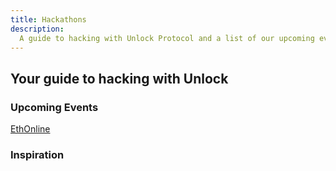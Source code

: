 ```yaml
---
title: Hackathons
description:
  A guide to hacking with Unlock Protocol and a list of our upcoming events.
---
```


## Your guide to hacking with Unlock

### Upcoming Events
[EthOnline](https://online.ethglobal.com/)


### Inspiration


